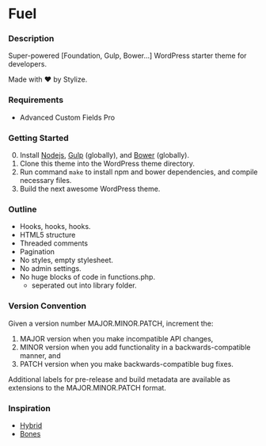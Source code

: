 # Fuel

### Description

Super-powered [Foundation, Gulp, Bower&#8230;] WordPress starter theme for developers.

Made with &hearts; by Stylize.

### Requirements
+ Advanced Custom Fields Pro

### Getting Started
0. Install [Nodejs](http://nodejs.org/), [Gulp](http://gulpjs.com/) (globally), and [Bower](http://bower.io/) (globally).
0. Clone this theme into the WordPress theme directory.
0. Run command `make` to install npm and bower dependencies, and compile necessary files.
0. Build the next awesome WordPress theme.

### Outline

+ Hooks, hooks, hooks.
+ HTML5 structure
+ Threaded comments
+ Pagination
+ No styles, empty stylesheet.
+ No admin settings.
+ No huge blocks of code in functions.php.
  + seperated out into library folder.

### Version Convention

Given a version number MAJOR.MINOR.PATCH, increment the:

1. MAJOR version when you make incompatible API changes,
2. MINOR version when you add functionality in a backwards-compatible manner, and
3. PATCH version when you make backwards-compatible bug fixes.

Additional labels for pre-release and build metadata are available as extensions to the MAJOR.MINOR.PATCH format.

### Inspiration

+ [Hybrid](https://github.com/justintadlock/hybrid)
+ [Bones](https://github.com/eddiemachado/bones)
